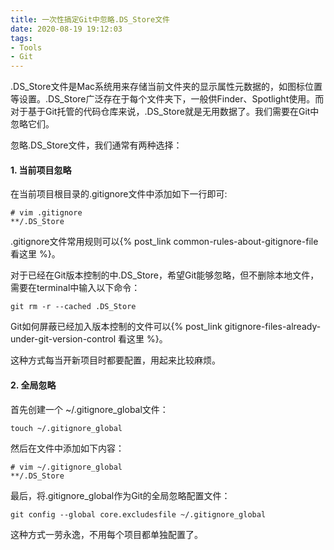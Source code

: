 ```yaml
---
title: 一次性搞定Git中忽略.DS_Store文件
date: 2020-08-19 19:12:03
tags:
- Tools
- Git
---
```


.DS_Store文件是Mac系统用来存储当前文件夹的显示属性元数据的，如图标位置等设置。.DS_Store广泛存在于每个文件夹下，一般供Finder、Spotlight使用。而对于基于Git托管的代码仓库来说，.DS_Store就是无用数据了。我们需要在Git中忽略它们。

忽略.DS_Store文件，我们通常有两种选择：

#### 1. 当前项目忽略
在当前项目根目录的.gitignore文件中添加如下一行即可:
```shell
# vim .gitignore
**/.DS_Store
```
.gitignore文件常用规则可以{% post_link common-rules-about-gitignore-file 看这里 %}。

对于已经在Git版本控制的中.DS_Store，希望Git能够忽略，但不删除本地文件，需要在terminal中输入以下命令：

```shell
git rm -r --cached .DS_Store
```
Git如何屏蔽已经加入版本控制的文件可以{% post_link gitignore-files-already-under-git-version-control 看这里 %}。

这种方式每当开新项目时都要配置，用起来比较麻烦。

#### 2. 全局忽略
首先创建一个 ~/.gitignore_global文件：
```shell
touch ~/.gitignore_global
```
然后在文件中添加如下内容：
```shell
# vim ~/.gitignore_global
**/.DS_Store
```
最后，将.gitignore_global作为Git的全局忽略配置文件：
```shell
git config --global core.excludesfile ~/.gitignore_global
```
这种方式一劳永逸，不用每个项目都单独配置了。
